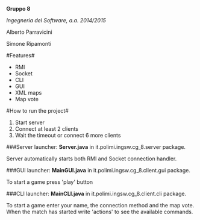 **Gruppo 8**

*Ingegneria del Software, a.a. 2014/2015*


Alberto Parravicini

Simone Ripamonti

#Features#
* RMI
* Socket
* CLI
* GUI
* XML maps
* Map vote

#How to run the project#

1. Start server
2. Connect at least 2 clients
3. Wait the timeout or connect 6 more clients

###Server launcher:
**Server.java** in it.polimi.ingsw.cg_8.server package.

Server automatically starts both RMI and Socket connection handler.

###GUI launcher:
**MainGUI.java** in it.polimi.ingsw.cg_8.client.gui package.

To start a game press 'play' button

###CLI launcher:
**MainCLI.java** in it.polimi.ingsw.cg_8.client.cli package.

To start a game enter your name, the connection method and the map vote.
When the match has started write 'actions' to see the available commands.

